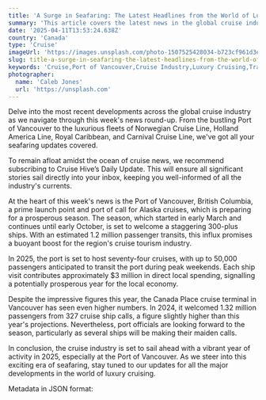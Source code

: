 ```yaml
---
title: 'A Surge in Seafaring: The Latest Headlines from the World of Luxury Cruising'
summary: 'This article covers the latest news in the global cruise industry, with a focus on the anticipated surge in activity at the Port of Vancouver in 2025.'
date: '2025-04-11T13:53:24.638Z'
country: 'Canada'
type: 'Cruise'
imageUrl: 'https://images.unsplash.com/photo-1507525428034-b723cf961d3e'
slug: title-a-surge-in-seafaring-the-latest-headlines-from-the-world-of-luxury-cruising
keywords: 'Cruise,Port of Vancouver,Cruise Industry,Luxury Cruising,Travel News'
photographer:
  name: 'Caleb Jones'
  url: 'https://unsplash.com'
---
```


Delve into the most recent developments across the global cruise industry as we navigate through this week's news round-up. From the bustling Port of Vancouver to the luxurious fleets of Norwegian Cruise Line, Holland America Line, Royal Caribbean, and Carnival Cruise Line, we've got all your seafaring updates covered. 

To remain afloat amidst the ocean of cruise news, we recommend subscribing to Cruise Hive’s Daily Update. This will ensure all significant stories sail directly into your inbox, keeping you well-informed of all the industry's currents.

At the heart of this week's news is the Port of Vancouver, British Columbia, a prime launch point and port of call for Alaska cruises, which is preparing for a prosperous season. The season, which started in early March and continues until early October, is set to welcome a staggering 300-plus ships. With an estimated 1.2 million passenger transits, this influx promises a buoyant boost for the region's cruise tourism industry.

In 2025, the port is set to host seventy-four cruises, with up to 50,000 passengers anticipated to transit the port during peak weekends. Each ship visit contributes approximately $3 million in direct local spending, signalling a potentially prosperous year for the local economy. 

Despite the impressive figures this year, the Canada Place cruise terminal in Vancouver has seen even higher numbers. In 2024, it welcomed 1.32 million passengers from 327 cruise ship calls, a figure slightly higher than this year's projections. Nevertheless, port officials are looking forward to the season, particularly as several ships will be making their maiden calls.

In conclusion, the cruise industry is set to sail ahead with a vibrant year of activity in 2025, especially at the Port of Vancouver. As we steer into this exciting era of seafaring, stay tuned to our updates for all the major developments in the world of luxury cruising.

Metadata in JSON format:
